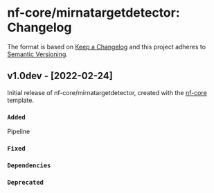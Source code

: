 # nf-core/mirnatargetdetector: Changelog

The format is based on [Keep a Changelog](https://keepachangelog.com/en/1.0.0/)
and this project adheres to [Semantic Versioning](https://semver.org/spec/v2.0.0.html).

## v1.0dev - [2022-02-24]

Initial release of nf-core/mirnatargetdetector, created with the [nf-core](https://nf-co.re/) template.

### `Added`
Pipeline
### `Fixed`

### `Dependencies`

### `Deprecated`
